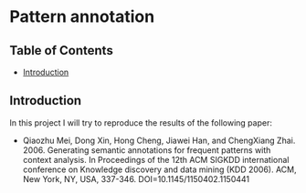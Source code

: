 # Pattern annotation

## Table of Contents

<!-- vim-markdown-toc GFM -->

* [Introduction](#introduction)

<!-- vim-markdown-toc -->

## Introduction

In this project I will try to reproduce the results of the following paper:
* Qiaozhu Mei, Dong Xin, Hong Cheng, Jiawei Han, and ChengXiang Zhai. 2006. Generating semantic annotations for frequent patterns with context analysis. In Proceedings of the 12th ACM SIGKDD international conference on Knowledge discovery and data mining (KDD 2006). ACM, New York, NY, USA, 337-346. DOI=10.1145/1150402.1150441
